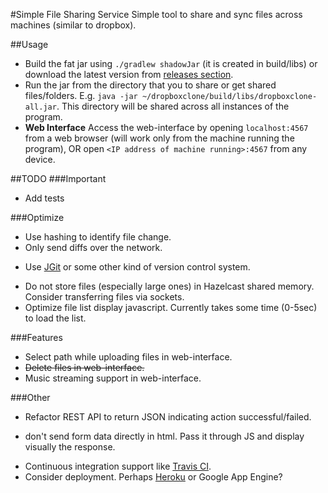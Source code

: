 #Simple File Sharing Service
Simple tool to share and sync files across machines (similar to dropbox).

##Usage
* Build the fat jar using `./gradlew shadowJar` (it is created in build/libs) or download the latest version from [releases section](https://github.com/dropboxclone/dropboxclone/releases).
* Run the jar from the directory that you to share or get shared files/folders. E.g. `java -jar ~/dropboxclone/build/libs/dropboxclone-all.jar`. This directory will be shared across all instances of the program.
* **Web Interface** Access the web-interface by opening `localhost:4567` from a web browser (will work only from the machine running the program), OR open `<IP address of machine running>:4567` from any device.

##TODO
###Important
* Add tests

###Optimize
* Use hashing to identify file change.
* Only send diffs over the network.
 - Use [JGit](https://github.com/eclipse/jgit) or some other kind of version control system.
* Do not store files (especially large ones) in Hazelcast shared memory. Consider transferring files via sockets.
* Optimize file list display javascript. Currently takes some time (0-5sec) to load the list.

###Features
* Select path while uploading files in web-interface.
* ~~Delete files in web-interface.~~
* Music streaming support in web-interface.

###Other
* Refactor REST API to return JSON indicating action successful/failed.
 - don't send form data directly in html. Pass it through JS and display visually the response.
* Continuous integration support like [Travis CI](https://travis-ci.org/).
* Consider deployment. Perhaps [Heroku](https://www.heroku.com/) or Google App Engine?
